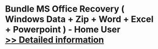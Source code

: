 # Bundle MS Office Recovery ( Windows Data + Zip + Word + Excel + Powerpoint ) - Home User<br />[>> Detailed information](https://secure.element5.com/esales/product.html?productid=300548364&affiliateid=200057808)